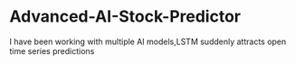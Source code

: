 # Advanced-AI-Stock-Predictor
I have been working with multiple AI models,LSTM suddenly attracts open time series predictions

